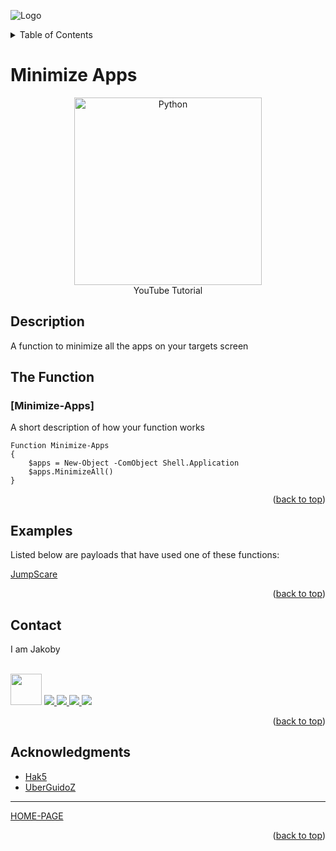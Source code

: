 ![Logo](https://github.com/I-Am-Jakoby/hak5-submissions/blob/main/Assets/logo-170-px.png?raw=true)

<!-- TABLE OF CONTENTS -->
<details>
  <summary>Table of Contents</summary>
  <ol>
    <li><a href="#Description">Description</a></li>
    <li><a href="#The-Function">The Function</a></li>
    <li><a href="#Examples">Examples</a></li>
    <li><a href="#Contact">Contact</a></li>
    <li><a href="#Acknowledgments">Acknowledgments</a></li>
  </ol>
</details>

# Minimize Apps

<p align="center">
      <a href="https://www.youtube.com/watch?v=WHEFrRq82pA&t">
        <img src=https://i.ytimg.com/vi/WHEFrRq82pA/hqdefault.jpg width="300" alt="Python" />
      </a>
      <br>YouTube Tutorial	
</p>

## Description

A function to minimize all the apps on your targets screen

## The Function

### [Minimize-Apps] 

A short description of how your function works

```
Function Minimize-Apps
{
    $apps = New-Object -ComObject Shell.Application
    $apps.MinimizeAll()
}
```

<p align="right">(<a href="#top">back to top</a>)</p>


## Examples 
[//]: # (Examples of scripts that have used your function) 
Listed below are payloads that have used one of these functions:

[JumpScare](https://github.com/I-Am-Jakoby/hak5-submissions/tree/main/OMG/Payloads/OMG-JumpScare)


<p align="right">(<a href="#top">back to top</a>)</p>

<!-- CONTACT -->
## Contact

I am Jakoby
  <p><br/>

  <img src="https://media.giphy.com/media/VgCDAzcKvsR6OM0uWg/giphy.gif" width="50"> 

  <a href="https://github.com/I-Am-Jakoby/">
    <img src="https://img.shields.io/badge/GitHub-I--Am--Jakoby-blue">
  </a>

  <a href="https://www.instagram.com/i_am_jakoby/">
    <img src="https://img.shields.io/badge/Instagram-i__am__jakoby-red">
  </a>

  <a href="https://twitter.com/I_Am_Jakoby/">
    <img src="https://img.shields.io/badge/Twitter-I__Am__Jakoby-blue">
  </a>

  <a href="https://www.youtube.com/c/IamJakoby/">
    <img src="https://img.shields.io/badge/YouTube-I_am_Jakoby-red">
  </a>

</p>



<p align="right">(<a href="#top">back to top</a>)</p>

<!-- ACKNOWLEDGMENTS -->
## Acknowledgments

* [Hak5](https://hak5.org/)
* [UberGuidoZ](https://github.com/UberGuidoZ)

***

[HOME-PAGE](https://github.com/I-Am-Jakoby/PowerShell-for-Hackers)

<p align="right">(<a href="#top">back to top</a>)</p>
